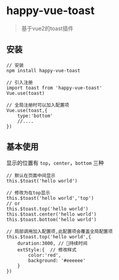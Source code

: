 # happy-vue-toast
> 基于vue2的toast插件

## 安装
```
// 安装
npm install happy-vue-toast

// 引入注册
import toast from 'happy-vue-toast'
Vue.use(toast)

// 全局注册时可以加入配置项
Vue.use(toast,{
    type:'bottom'
    //....
})
```

## 基本使用
显示的位置有 `top`，`center`，`bottom` 三种
```
// 默认在页面中间显示
this.$toast('hello world')

// 修改为在top显示
this.$toast('hello world','top')
// or 
this.$toast.top('hello world')
this.$toast.center('hello world')
this.$toast.bottom('hello world')

// 局部调用加入配置项,此配置项会覆盖全局配置项
this.$toast.top('hello world',{
    duration:3000, // 持续时间
    extStyle:{  // 修改样式
        color:'red',
        background: '#eeeeee'
    }
})
```